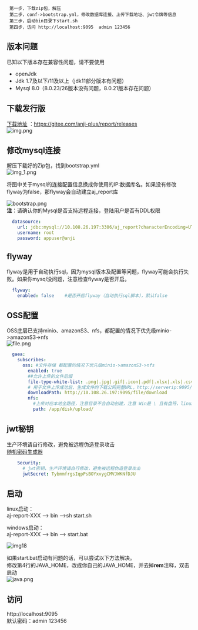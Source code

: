 ```
 第一步，下载zip包，解压
 第二步，conf->bootstrap.yml，修改数据库连接、上传下载地址、jwt令牌等信息
 第三步，启动bin目录下start.sh
 第四步，访问 http://localhost:9095  admin 123456
```

## 版本问题

已知以下版本存在兼容性问题，请不要使用

- openJdk
- Jdk 1.7及以下/11及以上（jdk11部分版本有问题）
- Mysql 8.0（8.0.23/26版本没有问题，8.0.21版本存在问题）

## 下载发行版

[下载地址](https://gitee.com/anji-plus/report/releases) ：https://gitee.com/anji-plus/report/releases <br>
![img.png](../picture/quickly/img_16.png) <br>

## 修改mysql连接

解压下载好的Zip包，找到bootstrap.yml <br>
![img_1.png](../picture/quickly/img_17.png) <br>

将图中关于mysql的连接配置信息换成你使用的IP:数据库名。如果没有修改flyway为false，那flyway会自动建立aj_report库 <br>

![bootstrap.png](../picture/quickly/img_2.png) <br>
**注**：请确认你的Mysql是否支持远程连接，登陆用户是否有DDL权限 <br>

```yaml
  datasource:
    url: jdbc:mysql://10.108.26.197:3306/aj_report?characterEncoding=UTF-8&serverTimezone=Asia/Shanghai&useSSL=false
    username: root
    password: appuser@anji
```

## flyway

flyway是用于自动执行sql，因为mysql版本及配置等问题，flyway可能会执行失败。如果你mysql没问题，注意检查flyway是否开启。<br>

```yaml
  flyway:
    enabled: false    #是否开启flyway（自动执行sql脚本），默认false
```

## OSS配置

OSS底层已支持minio、amazonS3、nfs，都配置的情况下优先级minio->amazonS3->nfs <br>
![file.png](../picture/quickly/img.png) <br>

```yaml
  gaea:
    subscribes:
      oss: #文件存储 都配置的情况下优先级minio->amazonS3->nfs
        enabled: true
        ##允许上传的文件后缀
        file-type-white-list: .png|.jpg|.gif|.icon|.pdf|.xlsx|.xls|.csv|.mp4|.avi|.jpeg|.aaa|.svg
        # 用于文件上传成功后，生成文件的下载公网完整URL，http://serverip:9095/file/download，注意填写IP必须填写后端服务所在的机器IP
        downloadPath: http://10.108.26.197:9095/file/download
        nfs:
          #上传对应本地全路径，注意目录不会自动创建，注意 Win是 \ 且有盘符，linux是 / 无盘符，注意目录权限问题
          path: /app/disk/upload/
```

## jwt秘钥

生产环境请自行修改，避免被远程伪造登录攻击 <br>
[随机密码生成器](http://www.chahuo.com/token-generator.html)

```yaml
    Security:
      # jwt密钥，生产环境请自行修改，避免被远程伪造登录攻击
      jwtSecret: TybmmfrgsIqpPsBOYxvygCMVJWKNfDJU
```

## 启动

linux启动：<br>
aj-report-XXX --> bin -->sh start.sh <br>

windows启动：<br>
aj-report-XXX --> bin --> start.bat <br>

![img18](../picture/quickly/img_18.png) <br>

如果start.bat启动有问题的话，可以尝试以下方法解决。<br>
修改第4行的JAVA_HOME，改成你自己的JAVA_HOME，并去掉**rem**注释，双击启动<br>
![java.png](../picture/quickly/img_7.png)

## 访问

http://localhost:9095 <br>
默认密码：admin 123456 <br> 



